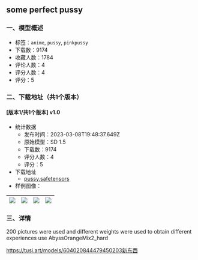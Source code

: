 ## some perfect pussy
### 一、模型概述

- 标签：`anime`, `pussy`, `pinkpussy`
- 下载数：9174
- 收藏人数：1784
- 评论人数：4
- 评分人数：4
- 评分：5

### 二、下载地址（共1个版本）

#### [版本1/共1个版本] v1.0

- 统计数据
  - 发布时间：2023-03-08T19:48:37.649Z
  - 原始模型：SD 1.5
  - 下载数：9174
  - 评分人数：4
  - 评分：5
- 下载地址
  - [pussy.safetensors](https://civitai.com/api/download/models/20195)
- 样例图像：

| <img src="https://image.civitai.com/xG1nkqKTMzGDvpLrqFT7WA/8817bfa8-1589-4f15-0d2d-b54b34b52200/width=450/213479.jpeg" /> | <img src="https://image.civitai.com/xG1nkqKTMzGDvpLrqFT7WA/34a5461d-7406-4f94-57ee-4b003fd88e00/width=450/213486.jpeg" /> | <img src="https://image.civitai.com/xG1nkqKTMzGDvpLrqFT7WA/556fb986-dabd-45e0-14a7-ca966bfd1200/width=450/213485.jpeg" /> | <img src="https://image.civitai.com/xG1nkqKTMzGDvpLrqFT7WA/5c8c7a48-0d75-4448-8f36-8a4361b8e300/width=450/213484.jpeg" /> |
| ---- | ---- | ---- | ---- |


### 三、详情
<p>200 pictures were used and different weights were used to obtain different experiences use AbyssOrangeMix2_hard</p><p><a target="_blank" rel="ugc" href="https://tusi.art/models/604020844479450203新东西">https://tusi.art/models/604020844479450203新东西</a></p>